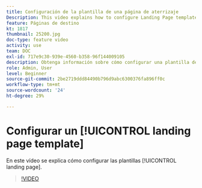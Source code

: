 ```yaml
---
title: Configuración de la plantilla de una página de aterrizaje
Description: This video explains how to configure Landing Page templates in Adobe Campaign Standard.
feature: Páginas de destino
kt: 1817
thumbnail: 25200.jpg
doc-type: feature video
activity: use
team: DOC
exl-id: 717e9c30-939e-4560-b358-96f144009105
description: Obtenga información sobre cómo configurar una plantilla de página de aterrizaje
role: Admin, User
level: Beginner
source-git-commit: 2be2719ddd84490b796d9abc6300376fa896ff0c
workflow-type: tm+mt
source-wordcount: '24'
ht-degree: 29%

---
```


# Configurar un [!UICONTROL landing page template]

En este vídeo se explica cómo configurar las plantillas [!UICONTROL landing page].

>[!VIDEO](https://video.tv.adobe.com/v/25200/?quality=12)
